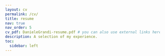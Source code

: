 ```yaml
---
layout: cv
permalink: /cv/
title: resume
nav: true
nav_order: 5
cv_pdf: DanieleGrandi-resume.pdf # you can also use external links here
description: A selection of my experience.
toc:
  sidebar: left
---
```


